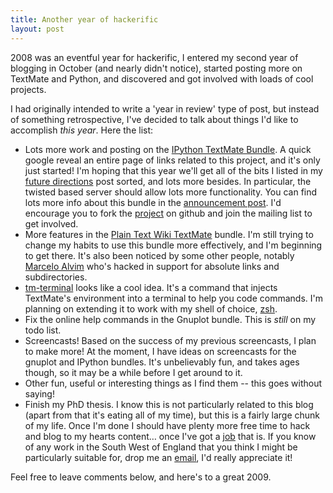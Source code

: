 ```yaml
--- 
title: Another year of hackerific
layout: post
---
```

2008 was an eventful year for hackerific, I entered my second year of blogging in October (and nearly didn't notice), started posting more on TextMate and Python, and discovered and got involved with loads of cool projects.

I had originally intended to write a 'year in review' type of post, but instead of something retrospective, I've decided to talk about things I'd like to accomplish *this year*. Here the list:

 * Lots more work and posting on the [IPython TextMate Bundle](http://www.ohloh.net/p/ipython-tmbundle "IPython TextMate Bundle"). A quick google reveal an entire page of links related to this project, and it's only just started! I'm hoping that this year we'll get all of the bits I listed in my [future directions](http://my-mili.eu/2008/12/9/ipython-textmate-bundle-future-directions "hackerific: IPython TextMate Bundle: Future Directions") post sorted, and lots more besides. In particular, the twisted based server should allow lots more functionality. You can find lots more info about this bundle in the [announcement post](http://www.my-mili.eu/2008/11/14/announcing-the-ipython-textmate-bundle "hackerific: Announcing the IPython TextMate Bundle"). I'd encourage you to fork the [project](http://github.com/mattfoster/ipython-tmbundle "mattfoster's ipython-tmbundle at master - GitHub") on github and join the mailing list to get involved.
 * More features in the [Plain Text Wiki TextMate](http://github.com/mattfoster/plaintextwiki-tmbundle "mattfoster's plaintextwiki-tmbundle at master - GitHub") bundle. I'm still trying to change my habits to use this bundle more effectively, and I'm beginning to get there. It's also been noticed by some other people, notably [Marcelo Alvim](http://github.com/malvim "malvim's Profile - GitHub") who's hacked in support for absolute links and subdirectories. 
 * [tm-terminal](http://github.com/mkhl/tm-terminal/tree/master "mkhl's tm-terminal at master - GitHub") looks like a cool idea. It's a command that injects TextMate's environment into a terminal to help you code commands. I'm planning on extending it to work with my shell of choice, [zsh](http://www.zsh.org/ "Zsh").
 * Fix the online help commands in the Gnuplot bundle. This is *still* on my todo list.
 * Screencasts! Based on the success of my previous screencasts, I plan to make more! At the moment, I have ideas on screencasts for the gnuplot and IPython bundles. It's unbelievably fun, and takes ages though, so it may be a while before I get around to it.
 * Other fun, useful or interesting things as I find them -- this goes without saying!
 * Finish my PhD thesis. I know this is not particularly related to this blog (apart from that it's eating all of my time), but this is a fairly large chunk of my life. Once I'm done I should have plenty more free time to hack and blog to my hearts content… once I've got a [job](http://work.hackerific.net) that is. If you know of any work in the South West of England that you think I might be particularly suitable for, drop me an [email](mailto:&#x6D;&#x61;&#x74;&#x74;&#x2E;&#x70;&#x2E;&#x66;&#x6F;&#x73;&#x74;&#x65;&#x72;&#x40;&#x67;&#x6D;&#x61;&#x69;&#x6C;&#x2E;&#x63;&#x6F;&#x6D;), I'd really appreciate it!

Feel free to leave comments below, and here's to a great 2009.
